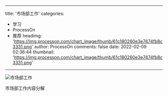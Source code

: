 
---
title: '市场部工作'
categories: 
 - 学习
 - ProcessOn
 - 推荐
headimg: 'https://img.processon.com/chart_image/thumb/61c180260e3e7474fb8c3331.png'
author: ProcessOn
comments: false
date: 2022-02-09 02:36:44
thumbnail: 'https://img.processon.com/chart_image/thumb/61c180260e3e7474fb8c3331.png'
---

<div>   
<img class="thumb" alt="市场部工作" src="https://img.processon.com/chart_image/thumb/61c180260e3e7474fb8c3331.png" referrerpolicy="no-referrer">
<p>市场部工作内容分解</p>  
</div>
            